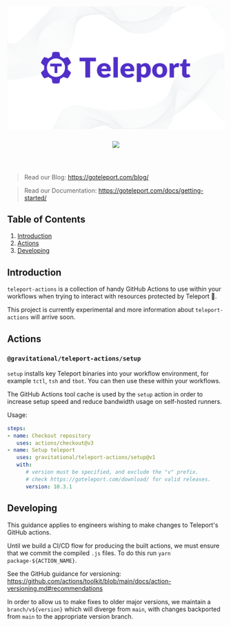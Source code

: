 <div align="center">
   <img src="./assets/img/readme-header.png" width=750/>
   <div align="center" style="padding: 25px">
      <a href="https://www.apache.org/licenses/LICENSE-2.0">
      <img src="https://img.shields.io/badge/Apache-2.0-red.svg" />
      </a>
   </div>
</div>
</br>

> Read our Blog: <https://goteleport.com/blog/>

> Read our Documentation: <https://goteleport.com/docs/getting-started/>

## Table of Contents

1. [Introduction](#introduction)
1. [Actions](#actions)
1. [Developing](#developing)

## Introduction

`teleport-actions` is a collection of handy GitHub Actions to use within your
workflows when trying to interact with resources protected by Teleport 🚀.

This project is currently experimental and more information about
`teleport-actions` will arrive soon.

## Actions

### `@gravitational/teleport-actions/setup`

`setup` installs key Teleport binaries into your workflow environment, for
example `tctl`, `tsh` and `tbot`. You can then use these within your workflows.

The GitHub Actions tool cache is used by the `setup` action in order to increase
setup speed and reduce bandwidth usage on self-hosted runners.

Usage:

```yaml
steps:
- name: Checkout repository
   uses: actions/checkout@v3
- name: Setup teleport
   uses: gravitational/teleport-actions/setup@v1
   with:
      # version must be specified, and exclude the "v" prefix.
      # check https://goteleport.com/download/ for valid releases.
      version: 10.3.1
```

## Developing

This guidance applies to engineers wishing to make changes to Teleport's
GitHub actions.

Until we build a CI/CD flow for producing the built actions, we must ensure that
we commit the compiled `.js` files. To do this run
`yarn package-${ACTION_NAME}`.

See the GitHub guidance for versioning:
<https://github.com/actions/toolkit/blob/main/docs/action-versioning.md#recommendations>

In order to allow us to make fixes to older major versions, we maintain a
`branch/v${version}` which will diverge from `main`, with changes backported
from `main` to the appropriate version branch.
